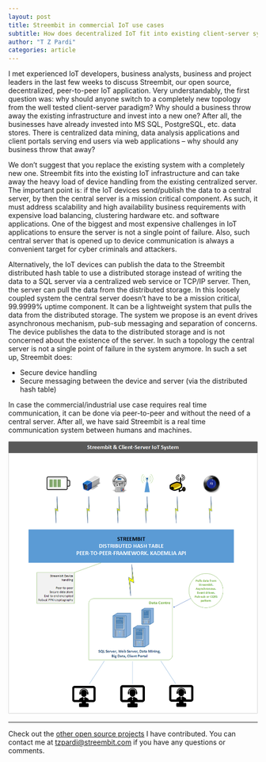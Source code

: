 ```yaml
---
layout: post
title: Streembit in commercial IoT use cases
subtitle: How does decentralized IoT fit into existing client-server systems?
author: "T Z Pardi"
categories: article
---
```


I met experienced IoT developers, business analysts, business and project leaders in the last few weeks to discuss Streembit, our open source, decentralized, peer-to-peer IoT application. Very understandably, the first question was: why should anyone switch to a completely new topology from the well tested client-server paradigm? Why should a business throw away the existing infrastructure and invest into a new one? After all, the businesses have already invested into MS SQL, PostgreSQL, etc. data stores. There is centralized data mining, data analysis applications and client portals serving end users via web applications – why should any business throw that away?

We don’t suggest that you replace the existing system with a completely new one. Streembit fits into the existing IoT infrastructure and can take away the heavy load of device handling from the existing centralized server. The important point is: if the IoT devices send/publish the data to a central server, by then the central server is a mission critical component. As such, it must address scalability and high availability business requirements with expensive load balancing, clustering hardware etc. and software applications. One of the biggest and most expensive challenges in IoT applications to ensure the server is not a single point of failure. Also, such central server that is opened up to device communication is always a convenient target for cyber criminals and attackers.

Alternatively, the IoT devices can publish the data to the Streembit distributed hash table to use a distributed storage instead of writing the data to a SQL server via a centralized web service or TCP/IP server. Then, the server can pull the data from the distributed storage. In this loosely coupled system the central server doesn’t have to be a mission critical, 99.9999% uptime component. It can be a lightweight system that pulls the data from the distributed storage. The system we propose is an event drives asynchronous mechanism, pub-sub messaging and separation of concerns. The device publishes the data to the distributed storage and is not concerned about the existence of the server. In such a topology the central server is not a single point of failure in the system anymore.
In such a set up, Streembit does:
- Secure device handling
- Secure messaging between the device and server (via the distributed hash table)

In case the commercial/industrial use case requires real time communication, it can be done via peer-to-peer and without the need of a central server. After all, we have said Streembit is a real time communication system between humans and machines.


![Streembit Pub-Sub IoT](../img/streembit_pubsub.png)


-------

Check out the [other open source projects](https://github.com/zsoltpardi) I have contributed. You can contact me at tzpardi@streembit.com if you have any questions or comments.
